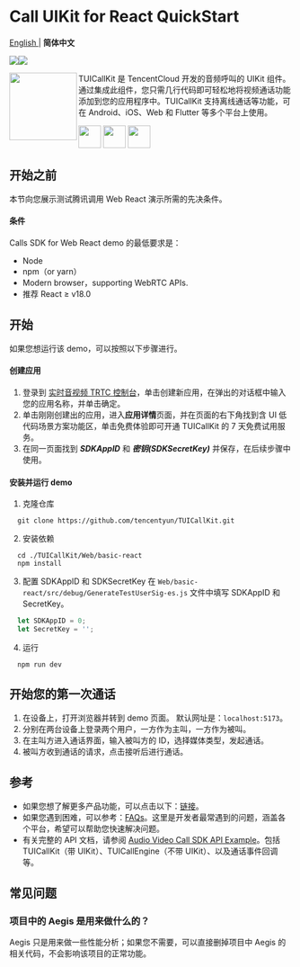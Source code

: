 # Call UIKit for React QuickStart

<a href="https://github.com/tencentyun/TUICallKit/blob/main/Web/basic-react/README.md"> English </a> | <b> 简体中文 </b> 

<img src="https://img.shields.io/badge/Platform-React-orange.svg"><img src="https://img.shields.io/badge/Language-Typescript-orange.svg">

<img src="https://qcloudimg.tencent-cloud.cn/raw/ec034fc6e4cf42cae579d32f5ab434a1.png" align="left" width=120 height=120>TUICallKit 是 TencentCloud 开发的音频呼叫的 UIKit 组件。 通过集成此组件，您只需几行代码即可轻松地将视频通话功能添加到您的应用程序中。TUICallKit 支持离线通话等功能，可在 Android、iOS、Web 和 Flutter 等多个平台上使用。

<a href="https://apps.apple.com/cn/app/%E8%85%BE%E8%AE%AF%E4%BA%91%E8%A7%86%E7%AB%8B%E6%96%B9trtc/id1400663224"><img src="https://qcloudimg.tencent-cloud.cn/raw/afe9b8cc4c715346cf3d9feea8a65e33.svg" height=40></a> <a href="https://dldir1.qq.com/hudongzhibo/liteav/TRTCDemo.apk"><img src="https://qcloudimg.tencent-cloud.cn/raw/006d5ed3359640424955baa08dab7c7f.svg" height=40></a> <a href="https://rtcube.cloud.tencent.com/prerelease/internation/homepage/index.html#/detail?scene=callkit"><img src="https://qcloudimg.tencent-cloud.cn/raw/d326e70750f8bbad7245e229c5bd6d2b.svg" height=40></a>


## 开始之前

本节向您展示测试腾讯调用 Web React 演示所需的先决条件。

#### 条件

Calls SDK for Web React demo 的最低要求是：

- Node
- npm（or yarn）
- Modern browser，supporting WebRTC APIs.
- 推荐 React ≥ v18.0


## 开始

如果您想运行该 demo，可以按照以下步骤进行。

#### 创建应用

1. 登录到 [实时音视频 TRTC 控制台](https://console.cloud.tencent.com/trtc/app)，单击创建新应用，在弹出的对话框中输入您的应用名称，并单击确定。
2. 单击刚刚创建出的应用，进入**应用详情**页面，并在页面的右下角找到含 UI 低代码场景方案功能区，单击免费体验即可开通 TUICallKit 的 7 天免费试用服务。
3. 在同一页面找到 ***SDKAppID*** 和 ***密钥(SDKSecretKey)*** 并保存，在后续步骤中使用。


#### 安装并运行 demo

1. 克隆仓库

  ```shell
    git clone https://github.com/tencentyun/TUICallKit.git
  ```

2. 安装依赖

  ```shell
    cd ./TUICallKit/Web/basic-react
    npm install
  ```

3. 配置 SDKAppID 和 SDKSecretKey 在 `Web/basic-react/src/debug/GenerateTestUserSig-es.js` 文件中填写 SDKAppID 和 SecretKey。
  ```javascript
    let SDKAppID = 0;
    let SecretKey = '';
  ```

4. 运行
  ```shell
    npm run dev
  ```

## 开始您的第一次通话

1. 在设备上，打开浏览器并转到 demo 页面。 默认网址是：`localhost:5173`。
2. 分别在两台设备上登录两个用户，一方作为主叫，一方作为被叫。
3. 在主叫方进入通话界面，输入被叫方的 ID，选择媒体类型，发起通话。
4. 被叫方收到通话的请求，点击接听后进行通话。


## 参考

- 如果您想了解更多产品功能，可以点击以下：[链接](https://trtc.io/products)。
- 如果您遇到困难，可以参考：[FAQs](https://trtc.io/document/53565)。这里是开发者最常遇到的问题，涵盖各个平台，希望可以帮助您快速解决问题。
- 有关完整的 API 文档，请参阅 [Audio Video Call SDK API Example](https://trtc.io/document/51014)。包括 TUICallKit（带 UIKit）、TUICallEngine（不带 UIKit）、以及通话事件回调等。


## 常见问题

### 项目中的 Aegis 是用来做什么的？
Aegis 只是用来做一些性能分析；如果您不需要，可以直接删掉项目中 Aegis 的相关代码，不会影响该项目的正常功能。
